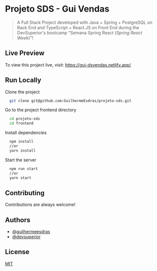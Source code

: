 # Projeto SDS - Gui Vendas

> A Full Stack Project developed with Java + Spring + PostgreSQL on Back End and TypeScript + React.JS on Front End during the DevSuperior's bootcamp "Semana Spring React (*Spring React Week*)"!


## Live Preview

To view this project live, visit: https://gui-dsvendas.netlify.app/


## Run Locally

Clone the project

```bash
  git clone git@github.com:GuilhermeEsdras/projeto-sds.git
```

Go to the project frontend directory

```bash
  cd projeto-sds
  cd frontend
```

Install dependencies

```bash
  npm install
  //or
  yarn install
```

Start the server

```bash
  npm run start
  //or
  yarn start
```


## Contributing

Contributions are always welcome!


## Authors

- [@guilhermeesdras](https://www.github.com/GuilhermeEsdras)
- [@devsuperior]()


## License

[MIT](https://choosealicense.com/licenses/mit/)

